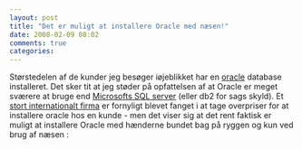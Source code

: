```yaml
---
layout: post
title: "Det er muligt at installere Oracle med næsen!"
date: 2008-02-09 08:02
comments: true 
categories: 
---
```

Størstedelen af de kunder jeg besøger iøjeblikket har en <a href="http://www.oracle.com">oracle</a> database installeret. Det sker tit at jeg støder på opfattelsen af at Oracle er meget sværere at bruge end <a href="http://www.microsoft.com/danmark/servers/sql_server/default.mspx" title="Microsoft SQL server">Microsofts SQL server</a> (eller db2 for sags skyld). Et <a href="http://www.ibm.dk" title="et stort internationalt firma">stort internationalt firma</a> er fornyligt blevet fanget i at tage overpriser for at installere oracle hos en kunde - men det viser sig at det rent faktisk er muligt at installere Oracle med hænderne bundet bag på ryggen og kun ved brug af næsen :



<object width="425" height="355"><param name="movie" value="http://www.youtube.com/v/CHzV4LZnvHc&rel=1"></param><param name="wmode" value="transparent"></param><embed src="http://www.youtube.com/v/CHzV4LZnvHc&rel=1" type="application/x-shockwave-flash" wmode="transparent" width="425" height="355"></embed></object>